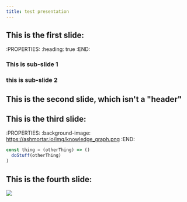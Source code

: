 ```yaml
---
title: test presentation
---
```


## This is the first slide:
:PROPERTIES:
:heading: true
:END:
### This is sub-slide 1
### this is sub-slide 2
####
## This is the second slide, which isn't a "header"
## This is the third slide:
:PROPERTIES:
:background-image: https://ashmortar.io/img/knowledge_graph.png
:END:

```javascript
const thing = (otherThing) => ()
  doStuff(otherThing)
)
```
## This is the fourth slide:
<img src="https://ashmortar.io/img/knowledge_graph.png" />
